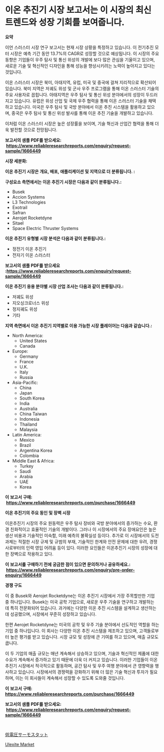 <p><h1>이온 추진기 시장 보고서는 이 시장의 최신 트렌드와 성장 기회를 보여줍니다.</h1></p><p><strong>요약</strong></p>
<p><p>이언 스러스터 시장 연구 보고서는 현재 시장 상황을 특정하고 있습니다.  이 전기추진 모터 시장은 예측 기간 동안 13.7%의 CAGR로 성장할 것으로 예상됩니다. 이 시장의 주요 동향은 기업들이 우주 탐사 및 통신 위성의 개발에 보다 많은 관심을 기울이고 있으며, 새로운 기술 및 혁신적인 디자인을 통해 성능을 향상시키려는 노력이 높아지고 있다는 것입니다.</p><p>이온 스러스터 시장은 북미, 아태지역, 유럽, 미국 및 중국에 걸쳐 지리적으로 확산되어 있습니다. 북미 지역은 저궤도 위성 및 군사 우주 프로그램을 통해 이온 스러스터 기술의 주요 사용자로 꼽힙니다. 아태지역은 우주 탐사 및 통신 위성 분야에서의 성장이 두드러지고 있습니다. 유럽은 위성 산업 및 국제 우주 협력을 통해 이온 스러스터 기술을 채택하고 있습니다. 미국은 우주 탐사 및 국방 분야에서 이온 추진 시스템을 활용하고 있으며, 중국은 우주 탐사 및 통신 위성 발사를 통해 이온 추진 기술을 개발하고 있습니다.</p><p>이처럼 이온 스러스터 시장은 높은 성장률을 보이며, 기술 혁신과 산업간 협력을 통해 더욱 발전할 것으로 전망됩니다.</p></p>
<p><strong>보고서의 샘플 PDF를 받으세요: &nbsp;<a href="https://www.reliableresearchreports.com/enquiry/request-sample/1666449">https://www.reliableresearchreports.com/enquiry/request-sample/1666449</a></strong></p>
<p><strong>시장 세분화:</strong></p>
<p><strong> 이온 추진기 시장은 개요, 배포, 애플리케이션 및 지역으로 더 분류됩니다. :</strong></p>
<p><strong>구성요소 측면에서는 이온 추진기 시장은 다음과 같이 분류됩니다.:</strong></p>
<p><ul><li>Busek</li><li>Accion Systems</li><li>L3 Technologies</li><li>Exotrail</li><li>Safran</li><li>Aerojet Rocketdyne</li><li>Sitael</li><li>Space Electric Thruster Systems</li></ul></p>
<p><strong> 이온 추진기 유형별 시장 분석은 다음과 같이 분류됩니다.:</strong></p>
<p><ul><li>정전기 이온 추진기</li><li>전자기 이온 스러스터</li></ul></p>
<p><strong>보고서의 샘플 PDF를 받으세요 :<a href="https://www.reliableresearchreports.com/enquiry/request-sample/1666449">https://www.reliableresearchreports.com/enquiry/request-sample/1666449</a></strong></p>
<p><strong> 이온 추진기 응용 분야별 시장 산업 조사는 다음과 같이 분류됩니다.:</strong></p>
<p><ul><li>저궤도 위성</li><li>지오싱크로너스 위성</li><li>정지궤도 위성</li><li>기타</li></ul></p>
<p><strong>지역 측면에서 이온 추진기 지역별로 이용 가능한 시장 플레이어는 다음과 같습니다.:</strong></p>
<p><ul>
    <li>
        North America:
        <ul>
            <li>United States</li>
            <li>Canada</li>
        </ul>
    </li>
    <li>
        Europe:
        <ul>
            <li>Germany</li>
            <li>France</li>
            <li>U.K.</li>
            <li>Italy</li>
            <li>Russia</li>
        </ul>
    </li>
    <li>
        Asia-Pacific:
        <ul>
            <li>China</li>
            <li>Japan</li>
            <li>South Korea</li>
            <li>India</li>
            <li>Australia</li>
            <li>China Taiwan</li>
            <li>Indonesia</li>
            <li>Thailand</li>
            <li>Malaysia</li>
        </ul>
    </li>
    <li>
        Latin America:
        <ul>
            <li>Mexico</li>
            <li>Brazil</li>
            <li>Argentina Korea</li>
            <li>Colombia</li>
        </ul>
    </li>
    <li>
        Middle East & Africa:
        <ul>
            <li>Turkey</li>
            <li>Saudi</li>
            <li>Arabia</li>
            <li>UAE</li>
            <li>Korea</li>
        </ul>
    </li>
    </ul></p>
<p><strong>이 보고서 구매: &nbsp;<a href="https://www.reliableresearchreports.com/purchase/1666449">https://www.reliableresearchreports.com/purchase/1666449</a></strong></p>
<p><strong>이온 추진기의 주요 동인 및 장벽 시장</strong></p>
<p><p>이온추진기 시장의 주요 원동력은 우주 탐사 장비와 국방 분야에서의 증가하는 수요, 환경 친화적이고 효율적인 기술의 개발이다. 그러나 이 시장에서의 주요 장애요인은 높은 생산 비용과 기술적인 미숙함, 미래 예측의 불확실성 등이다. 추가로 이 시장에서의 도전 과제는 적절한 시장 규제 및 규범의 부재, 기술적인 한계와 안전 문제에 대한 우려, 경쟁사로부터의 인력 영입 어려움 등이 있다. 이러한 요인들은 이온추진기 시장의 성장에 대한 장벽으로 작용하고 있다.</p></p>
<p><strong>이 보고서를 구매하기 전에 궁금한 점이 있으면 문의하거나 공유하세요.: &nbsp;<a href="https://www.reliableresearchreports.com/enquiry/pre-order-enquiry/1666449">https://www.reliableresearchreports.com/enquiry/pre-order-enquiry/1666449</a></strong></p>
<p><strong>경쟁 구도</strong></p>
<p><p>이 중 Busek와 Aerojet Rocketdyne는 이온 추진기 시장에서 가장 주목할만한 기업 중 하나입니다. Busek는 미국 공학 기업으로, 새로운 우주 기술을 연구하고 개발하는 데 특히 전문화되어 있습니다. 과거에는 다양한 이온 추진 시스템을 설계하고 생산하는 데 성공했으며, 시장에서 꾸준히 성장하고 있습니다. </p><p>한편 Aerojet Rocketdyne는 미국의 공학 및 우주 기술 분야에서 선도적인 역할을 하는 기업 중 하나입니다. 이 회사는 다양한 이온 추진 시스템을 제조하고 있으며, 고객들로부터 높은 평가를 받고 있습니다. 시장 규모 및 성장에 큰 기여를 하고 있으며, 매출 규모도 큽니다.</p><p>이 두 기업의 매출 규모는 매년 계속해서 상승하고 있으며, 기술과 혁신적인 제품에 대한 수요가 계속해서 증가하고 있기 때문에 더욱 더 커지고 있습니다. 이러한 기업들이 이온 추진기 시장에서 적극적으로 활동하며, 공간 탐사 및 우주 여행 분야에서 큰 영향력을 행사하고 있습니다. 시장에서의 경쟁력을 강화하기 위해 더 많은 기술 혁신과 투자가 필요하며, 이는 이 회사들이 계속해서 성장할 수 있도록 도와줄 것입니다.</p></p>
<p><strong>이 보고서 구매: &nbsp; <a href="https://www.reliableresearchreports.com/purchase/1666449">https://www.reliableresearchreports.com/purchase/1666449</a></strong></p>
<p><strong>보고서의 샘플 PDF를 받으세요: &nbsp;<a href="https://www.reliableresearchreports.com/enquiry/request-sample/1666449">https://www.reliableresearchreports.com/enquiry/request-sample/1666449</a></strong><strong></strong></p>
<p>&nbsp;</p>
<p><p><a href="https://github.com/SarahFahey88/Market-Research-Report-List-1/blob/main/674060515064.md">低電圧サーモスタット</a></p><p><a href="https://pretty-mail-caf.notion.site/Decoding-the-Ulexite-Market-A-Deep-Dive-into-the-Latest-Market-Trends-Market-Segmentation-and-Com-e6dc8891d26541a5b157ac1080d13887">Ulexite Market</a></p></p>
